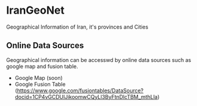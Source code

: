 # IranGeoNet
Geographical Information of Iran, it's provinces and Cities 

## Online Data Sources
Geographical information can be accesswd by online data sources such as google map and fusion table.
- Google Map (soon)
- Google Fusion Table (https://www.google.com/fusiontables/DataSource?docid=1CP4vGCDUIJikoomwCQyLl3ByFtnDlcTBM_mthLla)


